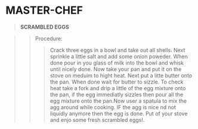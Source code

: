 # MASTER-CHEF
>**SCRAMBLED EGGS**


>>Procedure:
>>> Crack three eggs in a bowl and take out all shells. Next sprinkle a little salt and add some onion poweder. When done pour in you glass of milk into the bowl and whisk until nicely done. Now take your pan and put it on the stove on meduim to hight heat. Next put a litte butter onto the pan. When done wait for butter to sizzle. To check heat take a fork and drip a little of the egg mixture onto the pan, if the egg immediatly sizzles then pour all the egg mixture onto the pan.Now user a spatula to mix the agg around while cooking. IF the agg is nice nd not liquidly anymore then the egg is done. Put of your stove and enjo some fresh scrambled eggs!.
